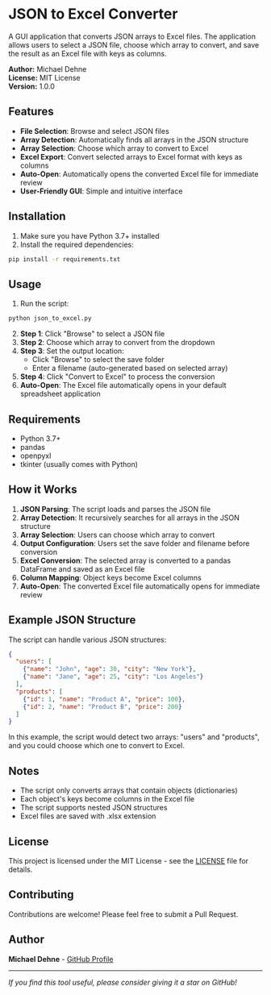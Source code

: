 # JSON to Excel Converter

A GUI application that converts JSON arrays to Excel files. The application allows users to select a JSON file, choose which array to convert, and save the result as an Excel file with keys as columns.

**Author:** Michael Dehne  
**License:** MIT License  
**Version:** 1.0.0

## Features

- **File Selection**: Browse and select JSON files
- **Array Detection**: Automatically finds all arrays in the JSON structure
- **Array Selection**: Choose which array to convert to Excel
- **Excel Export**: Convert selected arrays to Excel format with keys as columns
- **Auto-Open**: Automatically opens the converted Excel file for immediate review
- **User-Friendly GUI**: Simple and intuitive interface

## Installation

1. Make sure you have Python 3.7+ installed
2. Install the required dependencies:

```bash
pip install -r requirements.txt
```

## Usage

1. Run the script:
```bash
python json_to_excel.py
```

2. **Step 1**: Click "Browse" to select a JSON file
3. **Step 2**: Choose which array to convert from the dropdown
4. **Step 3**: Set the output location:
   - Click "Browse" to select the save folder
   - Enter a filename (auto-generated based on selected array)
5. **Step 4**: Click "Convert to Excel" to process the conversion
6. **Auto-Open**: The Excel file automatically opens in your default spreadsheet application

## Requirements

- Python 3.7+
- pandas
- openpyxl
- tkinter (usually comes with Python)

## How it Works

1. **JSON Parsing**: The script loads and parses the JSON file
2. **Array Detection**: It recursively searches for all arrays in the JSON structure
3. **Array Selection**: Users can choose which array to convert
4. **Output Configuration**: Users set the save folder and filename before conversion
5. **Excel Conversion**: The selected array is converted to a pandas DataFrame and saved as an Excel file
6. **Column Mapping**: Object keys become Excel columns
7. **Auto-Open**: The converted Excel file automatically opens for immediate review

## Example JSON Structure

The script can handle various JSON structures:

```json
{
  "users": [
    {"name": "John", "age": 30, "city": "New York"},
    {"name": "Jane", "age": 25, "city": "Los Angeles"}
  ],
  "products": [
    {"id": 1, "name": "Product A", "price": 100},
    {"id": 2, "name": "Product B", "price": 200}
  ]
}
```

In this example, the script would detect two arrays: "users" and "products", and you could choose which one to convert to Excel.

## Notes

- The script only converts arrays that contain objects (dictionaries)
- Each object's keys become columns in the Excel file
- The script supports nested JSON structures
- Excel files are saved with .xlsx extension

## License

This project is licensed under the MIT License - see the [LICENSE](LICENSE) file for details.

## Contributing

Contributions are welcome! Please feel free to submit a Pull Request.

## Author

**Michael Dehne** - [GitHub Profile](https://github.com/micdehne)

---

*If you find this tool useful, please consider giving it a star on GitHub!*
